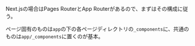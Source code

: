 Next.jsの場合はPages RouterとApp Routerがあるので、まずはその構成に従う。

ページ固有のものは`app`の下の各ページディレクトリの`_components`に、共通のものは`app/_components`に置くのが基本。
